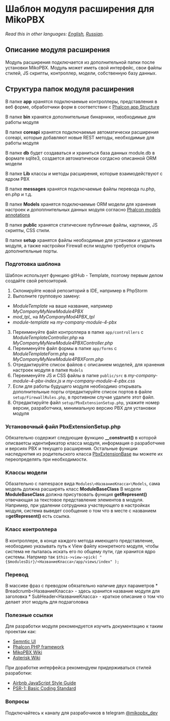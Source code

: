 # Шаблон модуля расширения для MikoPBX #

*Read this in other languages: [English](README.md), [Russian](README.ru.md).*

## Описание модуля расширения ##

Модуль расширения подключается из дополнительной папки после установки MikoPBX.
Модуль может иметь свой интерфейс, свои файлы стилей, JS скрипты, контроллер, модели, собственную базу данных.

## Структура папок модуля расширения ##

В папке **app** хранятся подключаемые контроллеры, представления в веб форме, обработчики форм в соответствии с [Phalcon app Structure](https://docs.phalcon.io/3.4/en/tutorial-basic#file-structure)

В папке **bin** хранятся дополнительные бинарники, необходимые для работы модуля

В папке **coreapi** хранятся подключаемые автоматически расширения coreapi, которые добавляют новые REST методы, необходимые для работы модуля

В папке **db** будет создаваться и храниться база данных module.db в формате sqlite3, создается автоматически согдасно описанной ORM модели

В папке **Lib** классы и методы расширения, которые взаимодействуют с ядром PBX

В папке **messages** хранятся подключаемые файлы перевода ru.php, en.php и т.д.

В папке **Models** хранятся подключаемые ORM модели для хранения настроек и допоплнительных данных модуля согласно [Phalcon models annotations](https://docs.phalcon.io/3.4/ru-ru/db-models-metadata#стратегия-аннотаций)

В папке **public** хранятся статические публичные файлы, картинки, JS скрипты, CSS стили.

В папке **setup** хранятся файлы необходимые для установки и удаления модуля, а также настройки Firewall если модулю требуется открыть дополнительные порты.

### Подготовка шаблона ###
Шаблон использует функцию gitHub - Template, поэтому первым делом создайте свой репозиторий.
1. Склонируйте новой репозиторий в IDE, например в PhpStorm
2. Выполните групповую замену:
 * *ModuleTemplate* на ваше название, например *MyCompanyMyNewModule4PBX*
 * *mod_tpl_* на *MyCompanyMod4PBX_tpl*
 * *module-template* на *my-company-module-4-pbx*
3. Переименуйте файл контроллера в папке `app/controllers` с *ModuleTemplateController.php* на *MyCompanyMyNewModule4PBXController.php* 
4. Переименуйте файл формы в папке `app/forms` с *ModuleTemplateForm.php* на *MyCompanyMyNewModule4PBXForm.php* 
5. Отредактируйте список файлов с описанием моделей, для хранения настроек модуля в папке `Models`
6. Переименуйте JS и CSS файлы в папке `public/src` в *my-company-module-4-pbx-index.js* и *my-company-module-4-pbx.css*
7. Если для работы будущего модуля необходимо открывать дополнительные порты отредактируйте список портов в файле `setup/FirewallRules.php`, в противном случае удалите этот файл.
8. Отредактируйте файл `setup/PbxExtensionSetup.php`, укажите номер версии, разработчика, минимальную версию PBX для установки модуля
 

### Установочный файл  PbxExtensionSetup.php ###
Обязательно содержит следующие функцию **__construct()** в которой описваетсы идентификатор класса модуля, информация о разработчике и версиях PBX и текущего расширения.
  Остальные функции наследуютмя из родительского класса [PbxExtensionBase](https://github.com/mikopbx/core/blob/master/www/back-end/modules/PbxExtensionBase.php) вы можете их переопределять при необходимости.
  
### Классы модели ###
Обазательно с namespace вида `Modules\<НазваниеКласса>\Models`, сама модель должна расширять класс **ModuleBaseClass** 
В модели **ModuleBaseClass** должна присутвовать функция **getRepresent()** отвечающая за текстовое представление элементов в модуля. Например, при удалении сотрудника участвующего в настройках модуля, система выведет сообщение о том что в месте с названием **=getRepresent()** есть ссылка.

### Класс контроллера ###
В контроллере, в конце каждого метода имеющего представление, необходимо указывать путь к View файлу конкретного модуля, чтобы система не пыталась искать его по общему пути, где хранится ядро системы.
Напрмер так
`$this->view->pick( "{$modulesDir}/<НазваниеКласса>/app/views/index" );`

### Перевод ###
В массиве фраз с преводом обязательно наличие двух параметров
	* Breadcrumb<НазваниеКласса> - здесь хранится название модуля для заголовка
	* SubHeader<НазваниеКласса> - краткое описание о том что делает этот модуль для подзаголовка
	
### Полезные ссылки ###
Для разработки модуля рекомендуется изучить документацию к таким проектам как:

* [Semntic UI](https://semantic-ui.com)
* [Phalcon PHP framework](https://docs.phalcon.io/3.4/en/introduction)
* [MikoPBX Wiki](https://wiki.mikopbx.com)
* [Asterisk Wiki](https://wiki.asterisk.org/wiki/display/AST/Home)

При доработке интерфейса рекомендуем придерживаться стилей разработки:

* [Airbnb JavaScript Style Guide](https://github.com/airbnb/javascript)
* [PSR-1: Basic Coding Standard](https://www.php-fig.org/psr/psr-1/)

### Вопросы ###
Подключайтесь к каналу для разрабочиков в telegram [@mikopbx_dev](https://t.me/joinchat/AAPn5xSqZIpQnNnCAa3bBw)